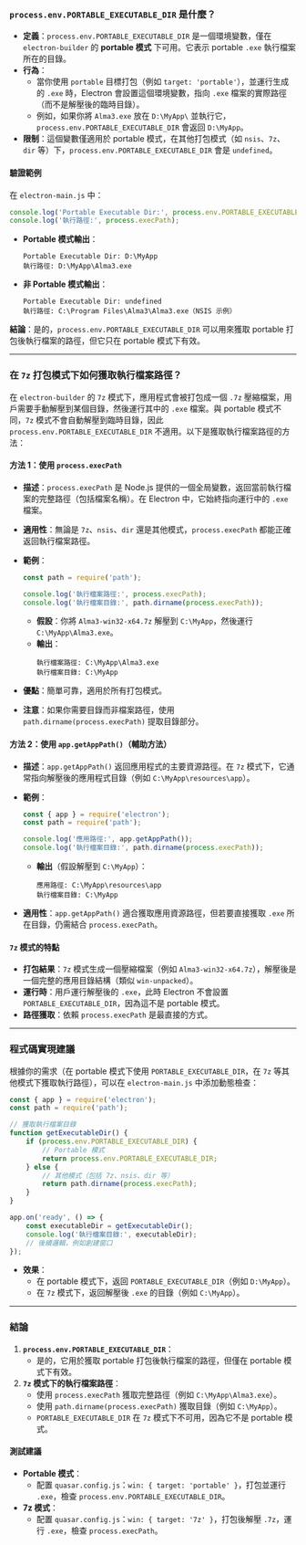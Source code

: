 
### `process.env.PORTABLE_EXECUTABLE_DIR` 是什麼？
- **定義**：`process.env.PORTABLE_EXECUTABLE_DIR` 是一個環境變數，僅在 `electron-builder` 的 **portable 模式** 下可用。它表示 portable `.exe` 執行檔案所在的目錄。
- **行為**：
  - 當你使用 `portable` 目標打包（例如 `target: 'portable'`），並運行生成的 `.exe` 時，Electron 會設置這個環境變數，指向 `.exe` 檔案的實際路徑（而不是解壓後的臨時目錄）。
  - 例如，如果你將 `Alma3.exe` 放在 `D:\MyApp\` 並執行它，`process.env.PORTABLE_EXECUTABLE_DIR` 會返回 `D:\MyApp`。
- **限制**：這個變數僅適用於 portable 模式，在其他打包模式（如 `nsis`、`7z`、`dir` 等）下，`process.env.PORTABLE_EXECUTABLE_DIR` 會是 `undefined`。

#### 驗證範例
在 `electron-main.js` 中：
```javascript
console.log('Portable Executable Dir:', process.env.PORTABLE_EXECUTABLE_DIR);
console.log('執行路徑:', process.execPath);
```
- **Portable 模式輸出**：
  ```
  Portable Executable Dir: D:\MyApp
  執行路徑: D:\MyApp\Alma3.exe
  ```
- **非 Portable 模式輸出**：
  ```
  Portable Executable Dir: undefined
  執行路徑: C:\Program Files\Alma3\Alma3.exe（NSIS 示例）
  ```

**結論**：是的，`process.env.PORTABLE_EXECUTABLE_DIR` 可以用來獲取 portable 打包後執行檔案的路徑，但它只在 portable 模式下有效。

---

### 在 `7z` 打包模式下如何獲取執行檔案路徑？
在 `electron-builder` 的 `7z` 模式下，應用程式會被打包成一個 `.7z` 壓縮檔案，用戶需要手動解壓到某個目錄，然後運行其中的 `.exe` 檔案。與 portable 模式不同，`7z` 模式不會自動解壓到臨時目錄，因此 `process.env.PORTABLE_EXECUTABLE_DIR` 不適用。以下是獲取執行檔案路徑的方法：

#### 方法 1：使用 `process.execPath`
- **描述**：`process.execPath` 是 Node.js 提供的一個全局變數，返回當前執行檔案的完整路徑（包括檔案名稱）。在 Electron 中，它始終指向運行中的 `.exe` 檔案。
- **適用性**：無論是 `7z`、`nsis`、`dir` 還是其他模式，`process.execPath` 都能正確返回執行檔案路徑。
- **範例**：
  ```javascript
  const path = require('path');

  console.log('執行檔案路徑:', process.execPath);
  console.log('執行檔案目錄:', path.dirname(process.execPath));
  ```
  - **假設**：你將 `Alma3-win32-x64.7z` 解壓到 `C:\MyApp`，然後運行 `C:\MyApp\Alma3.exe`。
  - **輸出**：
    ```
    執行檔案路徑: C:\MyApp\Alma3.exe
    執行檔案目錄: C:\MyApp
    ```

- **優點**：簡單可靠，適用於所有打包模式。
- **注意**：如果你需要目錄而非檔案路徑，使用 `path.dirname(process.execPath)` 提取目錄部分。

#### 方法 2：使用 `app.getAppPath()`（輔助方法）
- **描述**：`app.getAppPath()` 返回應用程式的主要資源路徑。在 `7z` 模式下，它通常指向解壓後的應用程式目錄（例如 `C:\MyApp\resources\app`）。
- **範例**：
  ```javascript
  const { app } = require('electron');
  const path = require('path');

  console.log('應用路徑:', app.getAppPath());
  console.log('執行檔案目錄:', path.dirname(process.execPath));
  ```
  - **輸出**（假設解壓到 `C:\MyApp`）：
    ```
    應用路徑: C:\MyApp\resources\app
    執行檔案目錄: C:\MyApp
    ```

- **適用性**：`app.getAppPath()` 適合獲取應用資源路徑，但若要直接獲取 `.exe` 所在目錄，仍需結合 `process.execPath`。

#### `7z` 模式的特點
- **打包結果**：`7z` 模式生成一個壓縮檔案（例如 `Alma3-win32-x64.7z`），解壓後是一個完整的應用目錄結構（類似 `win-unpacked`）。
- **運行時**：用戶運行解壓後的 `.exe`，此時 Electron 不會設置 `PORTABLE_EXECUTABLE_DIR`，因為這不是 portable 模式。
- **路徑獲取**：依賴 `process.execPath` 是最直接的方式。

---

### 程式碼實現建議
根據你的需求（在 portable 模式下使用 `PORTABLE_EXECUTABLE_DIR`，在 `7z` 等其他模式下獲取執行路徑），可以在 `electron-main.js` 中添加動態檢查：

```javascript
const { app } = require('electron');
const path = require('path');

// 獲取執行檔案目錄
function getExecutableDir() {
    if (process.env.PORTABLE_EXECUTABLE_DIR) {
        // Portable 模式
        return process.env.PORTABLE_EXECUTABLE_DIR;
    } else {
        // 其他模式（包括 7z、nsis、dir 等）
        return path.dirname(process.execPath);
    }
}

app.on('ready', () => {
    const executableDir = getExecutableDir();
    console.log('執行檔案目錄:', executableDir);
    // 後續邏輯，例如創建窗口
});
```

- **效果**：
  - 在 portable 模式下，返回 `PORTABLE_EXECUTABLE_DIR`（例如 `D:\MyApp`）。
  - 在 `7z` 模式下，返回解壓後 `.exe` 的目錄（例如 `C:\MyApp`）。

---

### 結論
1. **`process.env.PORTABLE_EXECUTABLE_DIR`**：
   - 是的，它用於獲取 portable 打包後執行檔案的路徑，但僅在 portable 模式下有效。
2. **`7z` 模式下的執行檔案路徑**：
   - 使用 `process.execPath` 獲取完整路徑（例如 `C:\MyApp\Alma3.exe`）。
   - 使用 `path.dirname(process.execPath)` 獲取目錄（例如 `C:\MyApp`）。
   - `PORTABLE_EXECUTABLE_DIR` 在 `7z` 模式下不可用，因為它不是 portable 模式。

#### 測試建議
- **Portable 模式**：
  - 配置 `quasar.config.js`：`win: { target: 'portable' }`，打包並運行 `.exe`，檢查 `process.env.PORTABLE_EXECUTABLE_DIR`。
- **7z 模式**：
  - 配置 `quasar.config.js`：`win: { target: '7z' }`，打包後解壓 `.7z`，運行 `.exe`，檢查 `process.execPath`。
